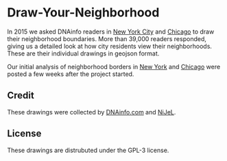 # Draw-Your-Neighborhood

In 2015 we asked DNAinfo readers in [New York City](https://www.dnainfo.com/new-york/20150811/midtown/draw-where-you-think-your-neighborhood-borders-are-on-this-map) and [Chicago](https://www.dnainfo.com/chicago/20150812/wicker-park/draw-your-neighborhood-borders-think-you-know-chicago-time-prove-it) to draw their neighborhood boundaries. More than 39,000 readers responded, giving us a detailed look at how city residents view their neighborhoods. These are their individual drawings in geojson format.

Our initial analysis of neighborhood borders in [New York](https://www.dnainfo.com/new-york/20150928/inwood/we-asked-you-draw-your-own-neighborhood-map-heres-what-you-did)  and [Chicago](https://www.dnainfo.com/chicago/20150928/loop/this-is-where-chicagoans-say-borders-of-their-neighborhoods-are) were posted a few weeks after the project started.

## Credit
These drawings were collected by [DNAinfo.com](http://www.dnainfo.com) and [NiJeL](http://nijel.org/).

## License
These drawings are distrubuted under the GPL-3 license.



